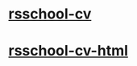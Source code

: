 # [rsschool-cv](https://Iniuta.github.io/rsschool-cv/cv)
# [rsschool-cv-html](https://Iniuta.github.io/rsschool-cv/)
